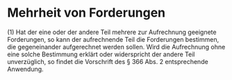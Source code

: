 # Mehrheit von Forderungen

(1) Hat der eine oder der andere Teil mehrere zur Aufrechnung geeignete Forderungen, so kann der aufrechnende Teil die Forderungen bestimmen, die gegeneinander aufgerechnet werden sollen. Wird die Aufrechnung ohne eine solche Bestimmung erklärt oder widerspricht der andere Teil unverzüglich, so findet die Vorschrift des § 366 Abs. 2 entsprechende Anwendung.